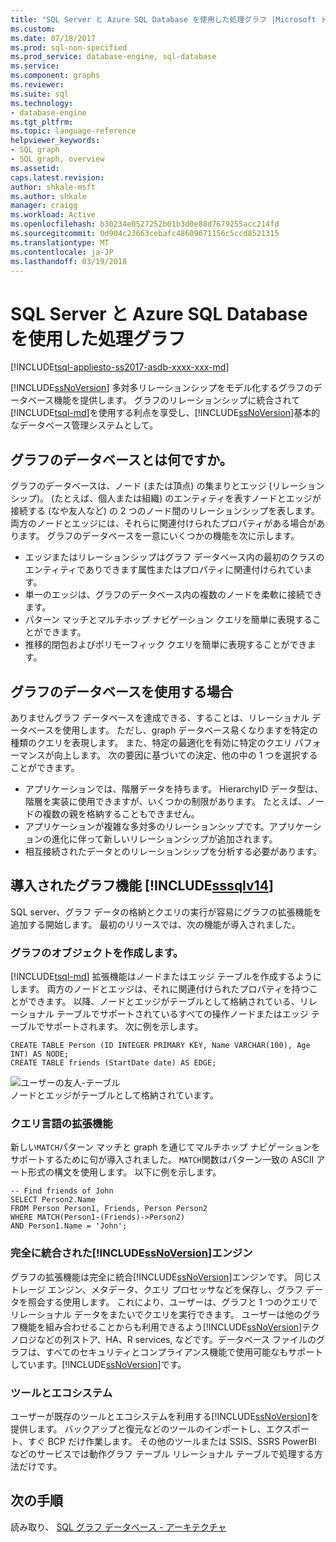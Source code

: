 ```yaml
---
title: "SQL Server と Azure SQL Database を使用した処理グラフ |Microsoft ドキュメント"
ms.custom: 
ms.date: 07/18/2017
ms.prod: sql-non-specified
ms.prod_service: database-engine, sql-database
ms.service: 
ms.component: graphs
ms.reviewer: 
ms.suite: sql
ms.technology:
- database-engine
ms.tgt_pltfrm: 
ms.topic: language-reference
helpviewer_keywords:
- SQL graph
- SQL graph, overview
ms.assetid: 
caps.latest.revision: 
author: shkale-msft
ms.author: shkale
manager: craigg
ms.workload: Active
ms.openlocfilehash: b30234e0527252b01b3d0e88d7679255acc214fd
ms.sourcegitcommit: 0d904c23663cebafc48609671156c5ccd8521315
ms.translationtype: MT
ms.contentlocale: ja-JP
ms.lasthandoff: 03/19/2018
---
```

# <a name="graph-processing-with-sql-server-and-azure-sql-database"></a>SQL Server と Azure SQL Database を使用した処理グラフ
[!INCLUDE[tsql-appliesto-ss2017-asdb-xxxx-xxx-md](../../includes/tsql-appliesto-ss2017-asdb-xxxx-xxx-md.md)]

[!INCLUDE[ssNoVersion](../../includes/ssnoversion-md.md)] 多対多リレーションシップをモデル化するグラフのデータベース機能を提供します。 グラフのリレーションシップに統合されて[!INCLUDE[tsql-md](../../includes/tsql-md.md)]を使用する利点を享受し、[!INCLUDE[ssNoVersion](../../includes/ssnoversion-md.md)]基本的なデータベース管理システムとして。


## <a name="what-is-a-graph-database"></a>グラフのデータベースとは何ですか。  
グラフのデータベースは、ノード (または頂点) の集まりとエッジ (リレーションシップ)。 (たとえば、個人または組織) のエンティティを表すノードとエッジが接続する (なや友人など) の 2 つのノード間のリレーションシップを表します。 両方のノードとエッジには、それらに関連付けられたプロパティがある場合があります。 グラフのデータベースを一意にいくつかの機能を次に示します。  
-   エッジまたはリレーションシップはグラフ データベース内の最初のクラスのエンティティでありできます属性またはプロパティに関連付けられています。 
-   単一のエッジは、グラフのデータベース内の複数のノードを柔軟に接続できます。
-   パターン マッチとマルチホップ ナビゲーション クエリを簡単に表現することができます。
-   推移的閉包およびポリモーフィック クエリを簡単に表現することができます。

## <a name="when-to-use-a-graph-database"></a>グラフのデータベースを使用する場合

ありませんグラフ データベースを達成できる、することは、リレーショナル データベースを使用します。 ただし、graph データベース易くなりますを特定の種類のクエリを表現します。 また、特定の最適化を有効に特定のクエリ パフォーマンスが向上します。 次の要因に基づいての決定、他の中の 1 つを選択することができます。  
-   アプリケーションでは、階層データを持ちます。 HierarchyID データ型は、階層を実装に使用できますが、いくつかの制限があります。 たとえば、ノードの複数の親を格納することもできません。
-   アプリケーションが複雑な多対多のリレーションシップです。アプリケーションの進化に伴って新しいリレーションシップが追加されます。
-   相互接続されたデータとのリレーションシップを分析する必要があります。

## <a name="graph-features-introduced-in-includesssqlv14includessssqlv14-mdmd"></a>導入されたグラフ機能 [!INCLUDE[sssqlv14](../../includes/sssqlv14-md.md)] 
SQL server、グラフ データの格納とクエリの実行が容易にグラフの拡張機能を追加する開始します。 最初のリリースでは、次の機能が導入されました。 


### <a name="create-graph-objects"></a>グラフのオブジェクトを作成します。
[!INCLUDE[tsql-md](../../includes/tsql-md.md)] 拡張機能はノードまたはエッジ テーブルを作成するようにします。 両方のノードとエッジは、それに関連付けられたプロパティを持つことができます。 以降、ノードとエッジがテーブルとして格納されている、リレーショナル テーブルでサポートされているすべての操作ノードまたはエッジ テーブルでサポートされます。 次に例を示します。  

```   
CREATE TABLE Person (ID INTEGER PRIMARY KEY, Name VARCHAR(100), Age INT) AS NODE;
CREATE TABLE friends (StartDate date) AS EDGE;
```   

![ユーザーの友人-テーブル](../../relational-databases/graphs/media/person-friends-tables.png "//people/person ノードや友人のエッジ テーブル")  
ノードとエッジがテーブルとして格納されています。  

### <a name="query-language-extensions"></a>クエリ言語の拡張機能  
新しい`MATCH`パターン マッチと graph を通じてマルチホップ ナビゲーションをサポートするために句が導入されました。 `MATCH`関数はパターン一致の ASCII アート形式の構文を使用します。 以下に例を示します。  

```   
-- Find friends of John
SELECT Person2.Name 
FROM Person Person1, Friends, Person Person2
WHERE MATCH(Person1-(Friends)->Person2)
AND Person1.Name = 'John';
```   
 
### <a name="fully-integrated-in-includessnoversionincludesssnoversion-mdmd-engine"></a>完全に統合された[!INCLUDE[ssNoVersion](../../includes/ssnoversion-md.md)]エンジン 
グラフの拡張機能は完全に統合[!INCLUDE[ssNoVersion](../../includes/ssnoversion-md.md)]エンジンです。 同じストレージ エンジン、メタデータ、クエリ プロセッサなどを保存し、グラフ データを照会する使用します。 これにより、ユーザーは、グラフと 1 つのクエリでリレーショナル データをまたいでクエリを実行できます。 ユーザーは他のグラフ機能を組み合わせることからも利用できるよう[!INCLUDE[ssNoVersion](../../includes/ssnoversion-md.md)]テクノロジなどの列ストア、HA、R services, などです。データベース ファイルのグラフは、すべてのセキュリティとコンプライアンス機能で使用可能なもサポートしています。[!INCLUDE[ssNoVersion](../../includes/ssnoversion-md.md)]です。
 
### <a name="tooling-and-ecosystem"></a>ツールとエコシステム  
ユーザーが既存のツールとエコシステムを利用する[!INCLUDE[ssNoVersion](../../includes/ssnoversion-md.md)]を提供します。 バックアップと復元などのツールのインポートし、エクスポート、すぐ BCP だけ作業します。 その他のツールまたは SSIS、SSRS PowerBI などのサービスでは動作グラフ テーブル リレーショナル テーブルで処理する方法だけです。
 
 ## <a name="next-steps"></a>次の手順  
読み取り、 [SQL グラフ データベース - アーキテクチャ](./sql-graph-architecture.md)
   

